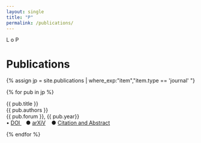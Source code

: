 ```yaml
---
layout: single
title: "P"
permalink: /publications/
---
```


L o P

<h1 class="mt-4">Publications</h1>
{% assign jp = site.publications | where_exp:"item","item.type == 'journal' "}

<!-- 
{% assign publications = jp | sort: "date_of_entry" | reverse %} 
-->

{% for pub in jp %}
<div class="pubitem">
  <div class="pubtitle">
    {{ pub.title }}
  </div>
  <div class="pubauthors">
    {{ pub.authors }}
  </div>
  <div class="pubinfo">
    {{ pub.forum }}, {{ pub.year}}
  </div>
  <div class="publinks">
  &#8226; <a href="{{pub.doi}}"> DOI </a>&nbsp;&nbsp; &#9679; <a href="{{pub.arxiv}}">arXiV</a>
    &nbsp;&nbsp; &#9679; <a href="{{pub.url | relative_url }}">Citation and Abstract</a>
  </div>
</div>

{% endfor %}
